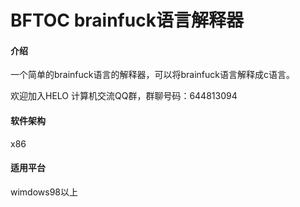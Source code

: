 # BFTOC brainfuck语言解释器

#### 介绍
一个简单的brainfuck语言的解释器，可以将brainfuck语言解释成c语言。

欢迎加入HELO 计算机交流QQ群，群聊号码：644813094

#### 软件架构
x86

#### 适用平台
wimdows98以上
